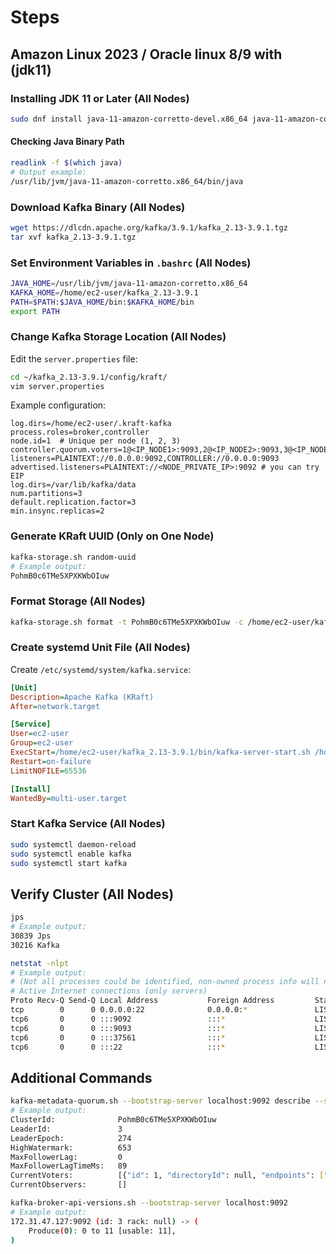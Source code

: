 # Steps

## Amazon Linux 2023 / Oracle linux 8/9  with (jdk11)

### Installing JDK 11 or Later (All Nodes)

```sh
sudo dnf install java-11-amazon-corretto-devel.x86_64 java-11-amazon-corretto.x86_64 -y
```

#### Checking Java Binary Path

```sh
readlink -f $(which java)
# Output example:
/usr/lib/jvm/java-11-amazon-corretto.x86_64/bin/java
```

### Download Kafka Binary (All Nodes)

```sh
wget https://dlcdn.apache.org/kafka/3.9.1/kafka_2.13-3.9.1.tgz
tar xvf kafka_2.13-3.9.1.tgz
```

### Set Environment Variables in `.bashrc` (All Nodes)

```sh
JAVA_HOME=/usr/lib/jvm/java-11-amazon-corretto.x86_64
KAFKA_HOME=/home/ec2-user/kafka_2.13-3.9.1
PATH=$PATH:$JAVA_HOME/bin:$KAFKA_HOME/bin
export PATH
```

### Change Kafka Storage Location (All Nodes)

Edit the `server.properties` file:

```sh
cd ~/kafka_2.13-3.9.1/config/kraft/
vim server.properties
```

Example configuration:

```properties
log.dirs=/home/ec2-user/.kraft-kafka
process.roles=broker,controller
node.id=1  # Unique per node (1, 2, 3)
controller.quorum.voters=1@<IP_NODE1>:9093,2@<IP_NODE2>:9093,3@<IP_NODE3>:9093
listeners=PLAINTEXT://0.0.0.0:9092,CONTROLLER://0.0.0.0:9093
advertised.listeners=PLAINTEXT://<NODE_PRIVATE_IP>:9092 # you can try EIP
log.dirs=/var/lib/kafka/data
num.partitions=3
default.replication.factor=3
min.insync.replicas=2
```

### Generate KRaft UUID (Only on One Node)

```sh
kafka-storage.sh random-uuid
# Example output:
PohmB0c6TMe5XPXKWbOIuw
```

### Format Storage (All Nodes)

```sh
kafka-storage.sh format -t PohmB0c6TMe5XPXKWbOIuw -c /home/ec2-user/kafka_2.13-3.9.1/config/kraft/server.properties
```

### Create systemd Unit File (All Nodes)

Create `/etc/systemd/system/kafka.service`:

```ini
[Unit]
Description=Apache Kafka (KRaft)
After=network.target

[Service]
User=ec2-user
Group=ec2-user
ExecStart=/home/ec2-user/kafka_2.13-3.9.1/bin/kafka-server-start.sh /home/ec2-user/kafka_2.13-3.9.1/config/kraft/server.properties
Restart=on-failure
LimitNOFILE=65536

[Install]
WantedBy=multi-user.target
```

### Start Kafka Service (All Nodes)

```sh
sudo systemctl daemon-reload
sudo systemctl enable kafka
sudo systemctl start kafka
```

## Verify Cluster (All Nodes)

```sh
jps
# Example output:
30839 Jps
30216 Kafka

netstat -nlpt
# Example output:
# (Not all processes could be identified, non-owned process info will not be shown, you would have to be root to see it all.)
# Active Internet connections (only servers)
Proto Recv-Q Send-Q Local Address           Foreign Address         State       PID/Program name
tcp        0      0 0.0.0.0:22              0.0.0.0:*               LISTEN      -
tcp6       0      0 :::9092                 :::*                    LISTEN      30216/java
tcp6       0      0 :::9093                 :::*                    LISTEN      30216/java
tcp6       0      0 :::37561                :::*                    LISTEN      30216/java
tcp6       0      0 :::22                   :::*                    LISTEN      -
```

## Additional Commands

```sh
kafka-metadata-quorum.sh --bootstrap-server localhost:9092 describe --status
# Example output:
ClusterId:              PohmB0c6TMe5XPXKWbOIuw
LeaderId:               3
LeaderEpoch:            274
HighWatermark:          653
MaxFollowerLag:         0
MaxFollowerLagTimeMs:   89
CurrentVoters:          [{"id": 1, "directoryId": null, "endpoints": ["CONTROLLER://172.31.40.73:9093"]}, {"id": 2, "directoryId": null, "endpoints": ["CONTROLLER://172.31.32.6:9093"]}, {"id": 3, "directoryId": null, "endpoints": ["CONTROLLER://172.31.47.127:9093"]}]
CurrentObservers:       []

kafka-broker-api-versions.sh --bootstrap-server localhost:9092
# Example output:
172.31.47.127:9092 (id: 3 rack: null) -> (
    Produce(0): 0 to 11 [usable: 11],
)
```